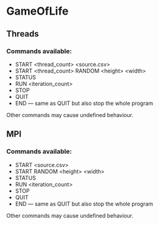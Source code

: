 # GameOfLife

## Threads

### Commands available:

* START \<thread_count> \<source.csv>
* START \<thread_count> RANDOM \<height> \<width>
* STATUS
* RUN \<iteration_count>
* STOP
* QUIT
* END — same as QUIT but also stop the whole program

Other commands may cause undefined behaviour.

## MPI

### Commands available:

* START \<source.csv>
* START RANDOM \<height> \<width>
* STATUS
* RUN \<iteration_count>
* STOP
* QUIT
* END — same as QUIT but also stop the whole program

Other commands may cause undefined behaviour.